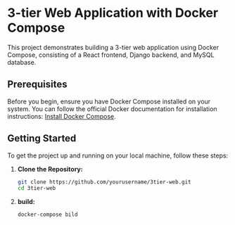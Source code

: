 # 3-tier Web Application with Docker Compose

This project demonstrates building a 3-tier web application using Docker Compose, consisting of a React frontend, Django backend, and MySQL database.

## Prerequisites

Before you begin, ensure you have Docker Compose installed on your system. You can follow the official Docker documentation for installation instructions: [Install Docker Compose](https://docs.docker.com/compose/install/).

## Getting Started

To get the project up and running on your local machine, follow these steps:

1. **Clone the Repository:**
   ```bash
   git clone https://github.com/yourusername/3tier-web.git
   cd 3tier-web
2. **build:**
   ```
   docker-compose bild 
